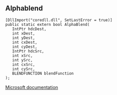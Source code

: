 ## Alphablend

```
[DllImport("coredll.dll", SetLastError = true)]
public static extern bool AlphaBlend(
   IntPtr hdcDest,
   int xDest,
   int yDest,
   int cxDest,
   int cyDest,
   IntPtr hdcSrc,
   int xSrc,
   int ySrc,
   int cxSrc,
   int cySrc,
   BLENDFUNCTION blendFunction
);
```

[Microsoft documentation](https://docs.microsoft.com/en-us/windows/win32/api/wingdi/nf-wingdi-alphablend)
